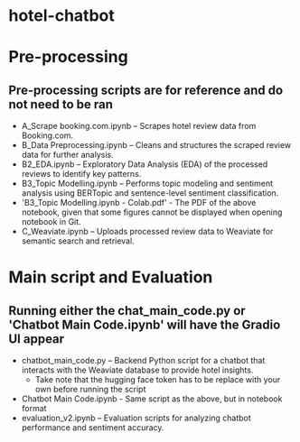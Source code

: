 # hotel-chatbot

# Pre-processing
## Pre-processing scripts are for reference and do not need to be ran
 - A_Scrape booking.com.ipynb – Scrapes hotel review data from Booking.com.
 - B_Data Preprocessing.ipynb – Cleans and structures the scraped review data for further analysis.
 - B2_EDA.ipynb – Exploratory Data Analysis (EDA) of the processed reviews to identify key patterns.
 - B3_Topic Modelling.ipynb – Performs topic modeling and sentiment analysis using BERTopic and sentence-level sentiment classification.
 - 'B3_Topic Modelling.ipynb - Colab.pdf' - The PDF of the above notebook, given that some figures cannot be displayed when opening notebook in Git.
 - C_Weaviate.ipynb – Uploads processed review data to Weaviate for semantic search and retrieval.

# Main script and Evaluation
## Running either the chat_main_code.py or 'Chatbot Main Code.ipynb' will have the Gradio UI appear
 - chatbot_main_code.py – Backend Python script for a chatbot that interacts with the Weaviate database to provide hotel insights.
   - Take note that the hugging face token has to be replace with your own before running the script
 - Chatbot Main Code.ipynb - Same script as the above, but in notebook format 
 - evaluation_v2.ipynb – Evaluation scripts for analyzing chatbot performance and sentiment accuracy.

